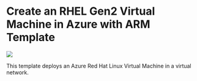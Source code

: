 # Create an RHEL Gen2 Virtual Machine in Azure with ARM Template

<a href="https://portal.azure.com/#create/Microsoft.Template/uri/https%3A%2F%2Fraw.githubusercontent.com%2Fshemachristophe%2Fiac-templates%2Fmain%2Farm-create-azure-linux-vm%2Fazuredeploy.json" target="_blank">
  <img src="https://aka.ms/deploytoazurebutton"/>
</a>

This template deploys an Azure Red Hat Linux Virtual Machine in a virtual network.
